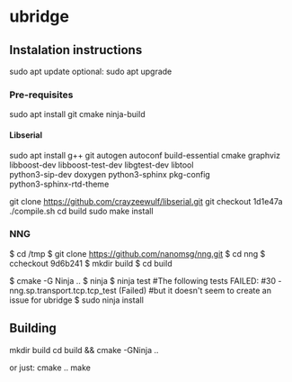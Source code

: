 # ubridge

## Instalation instructions

sudo apt update
optional:
sudo apt upgrade

### Pre-requisites 

sudo apt install git cmake ninja-build


<!-- sudo apt-get install build-essential gawk gcc g++ gfortran git texinfo bison  wget bzip2 libncurses-dev libssl-dev openssl zlib1g-dev -->


#### Libserial

sudo apt install g++ git autogen autoconf build-essential cmake graphviz \
                 libboost-dev libboost-test-dev libgtest-dev libtool \
                 python3-sip-dev doxygen python3-sphinx pkg-config \
                 python3-sphinx-rtd-theme

git clone https://github.com/crayzeewulf/libserial.git
git checkout 1d1e47a
./compile.sh
cd build
sudo make install


### NNG
  $ cd /tmp
  $ git clone https://github.com/nanomsg/nng.git
  $ cd nng
  $ ccheckout 9d6b241
  $ mkdir build
  $ cd build
  
  $ cmake -G Ninja ..
  $ ninja
  $ ninja test #The following tests FAILED:
				 #30 - nng.sp.transport.tcp.tcp_test (Failed)
				 #but it doesn't seem to create an issue for ubridge
  $ sudo ninja install

## Building

mkdir build 
cd build && cmake -GNinja ..

or just:
cmake ..
make